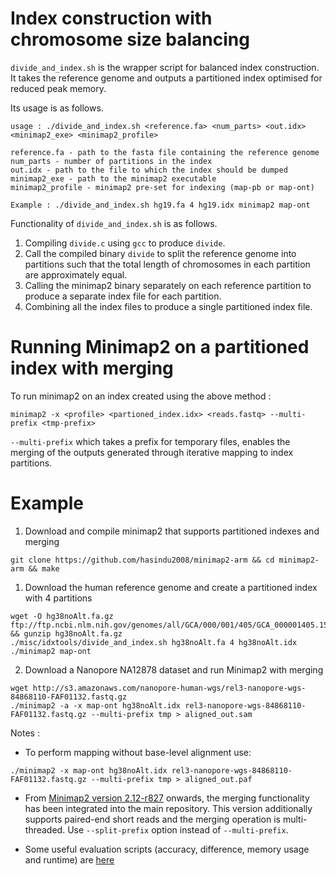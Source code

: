 # Index construction with chromosome size balancing

`divide_and_index.sh` is the wrapper script for balanced index construction.
It takes the reference genome and outputs a partitioned index optimised for reduced peak memory.

Its usage is as follows.

```
usage : ./divide_and_index.sh <reference.fa> <num_parts> <out.idx> <minimap2_exe> <minimap2_profile>

reference.fa - path to the fasta file containing the reference genome
num_parts - number of partitions in the index
out.idx - path to the file to which the index should be dumped
minimap2_exe - path to the minimap2 executable
minimap2_profile - minimap2 pre-set for indexing (map-pb or map-ont)

Example : ./divide_and_index.sh hg19.fa 4 hg19.idx minimap2 map-ont

```

Functionality of `divide_and_index.sh` is as follows.
1. Compiling `divide.c` using `gcc` to produce `divide`.
2. Call the compiled binary `divide` to split the reference genome into partitions such that the total length of chromosomes in each partition are approximately equal.
3. Calling the minimap2 binary separately on each reference partition to produce a separate index file for each partition.
4. Combining all the index files to produce a single partitioned index file.


# Running Minimap2 on a partitioned index with merging

To run minimap2 on an index created using the above method :
```
minimap2 -x <profile> <partioned_index.idx> <reads.fastq> --multi-prefix <tmp-prefix>
```
`--multi-prefix` which takes a prefix for temporary files, enables the merging of the outputs generated through iterative mapping to index partitions.


# Example

1. Download and compile minimap2 that supports partitioned indexes and merging
```
git clone https://github.com/hasindu2008/minimap2-arm && cd minimap2-arm && make
```

1. Download the human reference genome and create a partitioned index with 4 partitions
```
wget -O hg38noAlt.fa.gz ftp://ftp.ncbi.nlm.nih.gov/genomes/all/GCA/000/001/405/GCA_000001405.15_GRCh38/seqs_for_alignment_pipelines.ucsc_ids/GCA_000001405.15_GRCh38_no_alt_analysis_set.fna.gz && gunzip hg38noAlt.fa.gz
./misc/idxtools/divide_and_index.sh hg38noAlt.fa 4 hg38noAlt.idx ./minimap2 map-ont
```

2. Download a Nanopore NA12878 dataset and run Minimap2 with merging
```
wget http://s3.amazonaws.com/nanopore-human-wgs/rel3-nanopore-wgs-84868110-FAF01132.fastq.gz
./minimap2 -a -x map-ont hg38noAlt.idx rel3-nanopore-wgs-84868110-FAF01132.fastq.gz --multi-prefix tmp > aligned_out.sam
```

Notes :

- To perform mapping without base-level alignment use:
```
./minimap2 -x map-ont hg38noAlt.idx rel3-nanopore-wgs-84868110-FAF01132.fastq.gz --multi-prefix tmp > aligned_out.paf
```
- From [Minimap2 version 2.12-r827](https://github.com/lh3/minimap2/blob/master/NEWS.md#release-212-r827-6-august-2018) onwards, the merging functionality has been integrated into the main repository. This version additionally supports paired-end short reads and the merging operation is multi-threaded. Use `--split-prefix` option instead of `--multi-prefix`.

- Some useful evaluation scripts (accuracy, difference, memory usage and runtime) are [here](eval)

